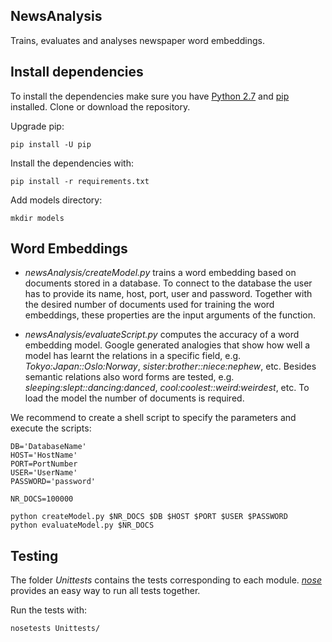 ## NewsAnalysis

Trains, evaluates and analyses newspaper word embeddings.

## Install dependencies
To install the dependencies make sure you have [Python 2.7](https://www.python.org/download/releases/2.7/) and [pip](https://pip.pypa.io/en/stable/) installed. Clone or download the repository.

Upgrade pip:
```
pip install -U pip
```

Install the dependencies with:
```
pip install -r requirements.txt
```
Add models directory:
```
mkdir models
```

## Word Embeddings

- *newsAnalysis/createModel.py* trains a word embedding based on documents stored in a database. To connect to the database the user has to provide its name, host, port, user and password. Together with the desired number of documents used for training the word embeddings, these properties are the input arguments of the function.

- *newsAnalysis/evaluateScript.py* computes the accuracy of a word embedding model. Google generated analogies that show how well a model has learnt the relations in a specific field, e.g. *Tokyo:Japan::Oslo:Norway*, *sister:brother::niece:nephew*, etc. Besides semantic relations also word forms are tested, e.g. *sleeping:slept::dancing:danced*, *cool:coolest::weird:weirdest*, etc.
To load the model the number of documents is required.

We recommend to create a shell script to specify the parameters and execute the scripts:
```
DB='DatabaseName'
HOST='HostName'
PORT=PortNumber
USER='UserName'
PASSWORD='password'

NR_DOCS=100000

python createModel.py $NR_DOCS $DB $HOST $PORT $USER $PASSWORD
python evaluateModel.py $NR_DOCS
```


## Testing
The folder *Unittests* contains the tests corresponding to each module. [*nose*](http://nose.readthedocs.org/) provides an easy way to run all tests together. <br  />

Run the tests with:
```
nosetests Unittests/
```

